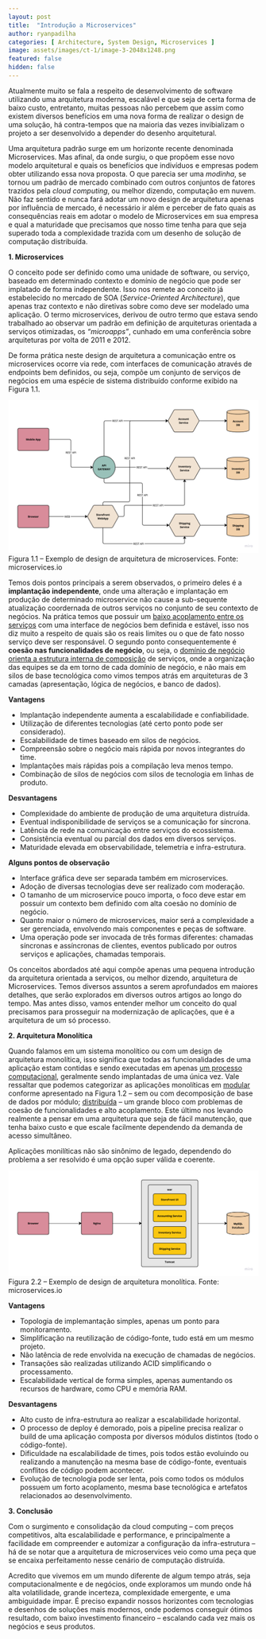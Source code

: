 ```yaml
---
layout: post
title:  "Introdução a Microservices"
author: ryanpadilha
categories: [ Architecture, System Design, Microservices ]
image: assets/images/ct-1/image-3-2048x1248.png
featured: false
hidden: false
---
```


Atualmente muito se fala a respeito de desenvolvimento de software utilizando uma arquitetura moderna, escalável e que seja de certa forma de baixo custo, entretanto, muitas pessoas não percebem que assim como existem diversos benefícios em uma nova forma de realizar o design de uma solução, há contra-tempos que na maioria das vezes invibializam o projeto a ser desenvolvido a depender do desenho arquitetural.

Uma arquitetura padrão surge em um horizonte recente denominada Microservices. Mas afinal, da onde surgiu, o que propõem esse novo modelo arquitetural e quais os benefícios que indivíduos e empresas podem obter utilizando essa nova proposta. O que parecia ser uma *modinha*, se tornou um padrão de mercado combinado com outros conjuntos de fatores trazidos pela *cloud computing*, ou melhor dizendo, computação em nuvem. Não faz sentido e nunca fará adotar um novo design de arquitetura apenas por influência de mercado, é necessário ir além e perceber de fato quais as consequências reais em adotar o modelo de Microservices em sua empresa e qual a maturidade que precisamos que nosso time tenha para que seja superado toda a complexidade trazida com um desenho de solução de computação distribuída.

**1. Microservices**

O conceito pode ser definido como uma unidade de software, ou serviço, baseado em determinado contexto e domínio de negócio que pode ser implatado de forma independente. Isso nos remete ao conceito já estabelecido no mercado de SOA (*Service-Oriented Architecture*), que apenas traz contexto e não diretivas sobre como deve ser modelado uma aplicação. O termo microservices, derivou de outro termo que estava sendo trabalhado ao observar um padrão em definição de arquiteturas orientada a serviços otimizadas, os *“microapps”*, cunhado em uma conferência sobre arquiteturas por volta de 2011 e 2012.

De forma prática neste design de arquitetura a comunicação entre os microservices ocorre via rede, com interfaces de comunicação através de endpoints bem definidos, ou seja, compõe um conjunto de serviços de negócios em uma espécie de sistema distribuído conforme exibido na Figura 1.1.

![alt text](/assets/images/ct-1/image-3-2048x1248.png)
Figura 1.1 – Exemplo de design de arquitetura de microservices. Fonte: microservices.io

Temos dois pontos principais a serem observados, o primeiro deles é a **implantação independente**, onde uma alteração e implantação em produção de determinado microservice não cause a sub-sequente atualização coordernada de outros serviços no conjunto de seu contexto de negócios. Na prática temos que possuir um <ins>baixo acoplamento entre os serviços</ins> com uma interface de negócios bem definida e estável, isso nos diz muito a respeito de quais são os reais limites ou o que de fato nosso serviço deve ser responsável. O segundo ponto consequentemente é **coesão nas funcionalidades de negócio**, ou seja, o <ins>domínio de negócio orienta a estrutura interna de composição</ins> de serviços, onde a organização das equipes se da em torno de cada domínio de negócio, e não mais em silos de base tecnológica como vimos tempos atrás em arquiteturas de 3 camadas (apresentação, lógica de negócios, e banco de dados).

**Vantagens**

- Implantação independente aumenta a escalabilidade e confiabilidade.
- Utilização de diferentes tecnologias (até certo ponto pode ser considerado).
- Escalabilidade de times baseado em silos de negócios.
- Compreensão sobre o negócio mais rápida por novos integrantes do time.
- Implantações mais rápidas pois a compilação leva menos tempo.
- Combinação de silos de negócios com silos de tecnologia em linhas de produto.

**Desvantagens**

- Complexidade do ambiente de produção de uma arquitetura distruída.
- Eventual indisponibilidade de serviços se a comunicação for síncrona.
- Latência de rede na comunicação entre serviços do ecossistema.
- Consistência eventual ou parcial dos dados em diversos serviços.
- Maturidade elevada em observabilidade, telemetria e infra-estrutura.

**Alguns pontos de observação**

- Interface gráfica deve ser separada também em microservices.
- Adoção de diversas tecnologias deve ser realizado com moderação.
- O tamanho de um microservice pouco importa, o foco deve estar em possuir um contexto bem definido com alta coesão no domínio de negócio.
- Quanto maior o número de microservices, maior será a complexidade a ser gerenciada, envolvendo mais componentes e peças de software.
- Uma operação pode ser invocada de três formas diferentes: chamadas síncronas e assíncronas de clientes, eventos publicado por outros serviços e aplicações, chamadas temporais.

Os conceitos abordados até aqui compõe apenas uma pequena introdução da arquitetura orientada a serviços, ou melhor dizendo, arquitetura de Microservices. Temos diversos assuntos a serem aprofundados em maiores detalhes, que serão explorados em diversos outros artigos ao longo do tempo. Mas antes disso, vamos entender melhor um conceito do qual precisamos para prosseguir na modernização de aplicações, que é a arquitetura de um só processo.

**2. Arquitetura Monolítica**

Quando falamos em um sistema monolítico ou com um design de arquitetura monolítica, isso significa que todas as funcionalidades de uma aplicação estam contidas e sendo executadas em apenas <ins>um processo computacional</ins>, geralmente sendo implantadas de uma única vez. Vale ressaltar que podemos categorizar as aplicações monolíticas em <ins>modular</ins> conforme apresentado na Figura 1.2 – sem ou com decomposição de base de dados por módulo; <ins>distribuída</ins> – um grande bloco com problemas de coesão de funcionalidades e alto acoplamento. Este último nos levando realmente a pensar em uma arquitetura que seja de fácil manutenção, que tenha baixo custo e que escale facilmente dependendo da demanda de acesso simultâneo.

Aplicações monilíticas não são sinônimo de legado, dependendo do problema a ser resolvido é uma opção super válida e coerente.

![alt text](/assets/images/ct-1/image-6-2048x862.png)
Figura 2.2 – Exemplo de design de arquitetura monolítica. Fonte: microservices.io

**Vantagens**

- Topologia de implemantação simples, apenas um ponto para monitoramento.
- Simplificação na reutilização de código-fonte, tudo está em um mesmo projeto.
- Não latência de rede envolvida na execução de chamadas de negócios.
- Transações são realizadas utilizando ACID simplificando o processamento.
- Escalabilidade vertical de forma simples, apenas aumentando os recursos de hardware, como CPU e memória RAM.

**Desvantagens**

- Alto custo de infra-estrutura ao realizar a escalabilidade horizontal.
- O processo de deploy é demorado, pois a pipeline precisa realizar o build de uma aplicação composta por diversos módulos distintos (todo o código-fonte).
- Dificuldade na escalabilidade de times, pois todos estão evoluindo ou realizando a manutenção na mesma base de código-fonte, eventuais conflitos de código podem acontecer.
- Evolução de tecnologia pode ser lenta, pois como todos os módulos possuem um forto acoplamento, mesma base tecnológica e artefatos relacionados ao desenvolvimento.

**3. Conclusão**

Com o surgimento e consolidação da cloud computing – com preços competitivos, alta escalabilidade e performance, e principalmente a facilidade em compreender e automizar a configuração da infra-estrutura – há de se notar que a arquitetura de microservices veio como uma peça que se encaixa perfeitamento nesse cenário de computação distruída.

Acredito que vivemos em um mundo diferente de algum tempo atrás, seja computacionalmente e de negócios, onde exploramos um mundo onde há alta volatilidade, grande incerteza, complexidade emergente, e uma ambiguidade ímpar. É preciso expandir nossos horizontes com tecnologias e desenhos de soluções mais modernos, onde podemos conseguir ótimos resultado, com baixo investimento financeiro – escalando cada vez mais os negócios e seus produtos.

